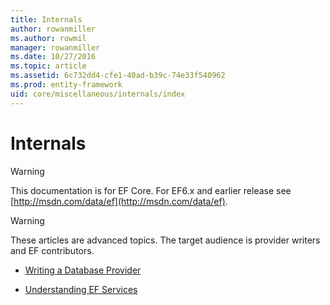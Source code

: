 ```yaml
---
title: Internals
author: rowanmiller
ms.author: rowmil
manager: rowanmiller
ms.date: 10/27/2016
ms.topic: article
ms.assetid: 6c732dd4-cfe1-40ad-b39c-74e33f540962
ms.prod: entity-framework
uid: core/miscellaneous/internals/index
---
```

# Internals

> [!WARNING]
> This documentation is for EF Core. For EF6.x and earlier release see [http://msdn.com/data/ef](http://msdn.com/data/ef).

> [!WARNING]
> These articles are advanced topics. The target audience is provider writers and EF contributors.

* [Writing a Database Provider](writing-a-provider.md)

* [Understanding EF Services](services.md)
